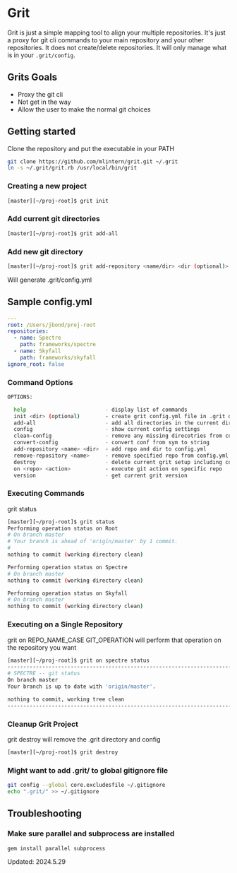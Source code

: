 # Grit

Grit is just a simple mapping tool to align your multiple repositories. It's just a proxy for git cli commands to your main repository and your other repositories. It does not create/delete repositories.  It will only manage what is in your `.grit/config`.

## Grits Goals

* Proxy the git cli
* Not get in the way
* Allow the user to make the normal git choices

## Getting started

Clone the repository and put the executable in your PATH

```sh
git clone https://github.com/mlintern/grit.git ~/.grit
ln -s ~/.grit/grit.rb /usr/local/bin/grit
```

### Creating a new project

```sh
[master][~/proj-root]$ grit init
```

### Add current git directories

```sh
[master][~/proj-root]$ grit add-all
```

### Add new git directory

```sh
[master][~/proj-root]$ grit add-repository <name/dir> <dir (optional)>
```

Will generate .grit/config.yml

## Sample config.yml

```yaml
---
root: /Users/jbond/proj-root
repositories:
  - name: Spectre
    path: frameworks/spectre
  - name: Skyfall
    path: frameworks/skyfall
ignore_root: false
```

### Command Options

```sh
OPTIONS:

  help                         - display list of commands
  init <dir> (optional)        - create grit config.yml file in .grit dir
  add-all                      - add all directories in the current directory to config.yml
  config                       - show current config settings
  clean-config                 - remove any missing direcotries from config.yml
  convert-config               - convert conf from sym to string
  add-repository <name> <dir>  - add repo and dir to config.yml
  remove-repository <name>     - remove specified repo from config.yml
  destroy                      - delete current grit setup including config and .grit directory
  on <repo> <action>           - execute git action on specific repo
  version                      - get current grit version
```

### Executing Commands

grit status

```sh
[master][~/proj-root]$ grit status
Performing operation status on Root
# On branch master
# Your branch is ahead of 'origin/master' by 1 commit.
#
nothing to commit (working directory clean)

Performing operation status on Spectre
# On branch master
nothing to commit (working directory clean)

Performing operation status on Skyfall
# On branch master
nothing to commit (working directory clean)
```

### Executing on a Single Repository

grit on REPO_NAME_CASE GIT_OPERATION will perform that operation on the repository you want

```sh
[master][~/proj-root]$ grit on spectre status
--------------------------------------------------------------------------------
# SPECTRE -- git status
On branch master
Your branch is up to date with 'origin/master'.

nothing to commit, working tree clean
--------------------------------------------------------------------------------
```

### Cleanup Grit Project

grit destroy will remove the .grit directory and config

```sh
[master][~/proj-root]$ grit destroy
```

### Might want to add .grit/ to global gitignore file

```sh
git config --global core.excludesfile ~/.gitignore
echo ".grit/" >> ~/.gitignore
```

## Troubleshooting

### Make sure parallel and subprocess are installed

```sh
gem install parallel subprocess
```

Updated: 2024.5.29
